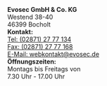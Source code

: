 <div class="row">
    <div class="card border-secondary">
        <div class="col-md-4">
            <div class="card-body">
                <strong>Evosec GmbH & Co. KG</strong><br>   
                Westend 38-40<br>   
                46399 Bocholt<br>
            </div>
        </div>
        <div class="col-md-4">
            <div class="card-body">
                <strong>Kontakt:</strong><br>   
                <a href="tel:(02871) 27 77 134">Tel: (02871) 27 77 134</a><br>   
                <a href="fax:(02871) 27 77 168">Fax: (02871) 27 77 168</a><br>     
                <a href="mailto:webkontakt@evosec.de">E-Mail: webkontakt@evosec.de</a><br>
            </div>
        </div>
        <div class="col-md-4">
            <div class="card-body">
                <strong>Öffnungszeiten:</strong><br>
                Montags bis Freitags von<br>
                7.30 Uhr - 17.00 Uhr<br>
            </div>
        </div>
    </div>
</div>
